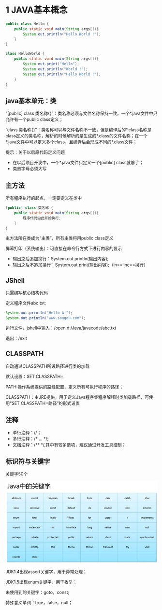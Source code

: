 # 1 JAVA基本概念

```java
public class Hello {
	public static void main(String args[]){
		System.out.println("Hello World !");
	}
}
```

```java
class HelloWorld {
	public static void main(String args[]){
		System.out.print("Hello");
		System.out.println("World !");
		System.out.println("Hello World !");
	}
}
```

## java基本单元：类

“[public] class 类名称{}”：类名称必须与文件名称保持一致，一个*.java文件中只允许有一个public class定义；

“class 类名称{}”：类名称可以与文件名称不一致，但是编译后的*.class名称是class定义的类名称，解析的时候解析的是生成的*.class的文件名称；在一个*.java文件中可以定义多个class，且编译后会形成不同的*.class文件；

提示：关于以后原代码定义问题
* 在以后项目开发中，一个*.java文件只定义一个[public] class就够了；
* 类首字母必须大写


## 主方法

所有程序执行的起点，一定要定义在类中

```java
[public] class 类名称 {
	public static void main(String args[]){
		程序代码由此开始执行;
	}
}
```
主方法所在类成为“主类”，所有主类将用public class定义


屏幕打印（系统输出）：可直接在命令行方式下进行内容的显示
* 输出之后追加换行：System.out.println(输出内容);
* 输出之后不追加换行：System.out.print(输出内容);（ln==line==换行）


## JShell

只需编写核心结构代码

定义程序文件abc.txt:
```java
System.out.println("Hello A!");
System.out.println("www.sougou.com");
```
运行文件，jshell中输入：/open d:/Java/javacode/abc.txt

退出：/exit


## CLASSPATH

自动通过CLASSPATH所设路径进行类的加载

默认设置：SET CLASSPATH=.

PATH:操作系统提供的路经配置，定义所有可执行程序的路径；

CLASSPATH：由JRE提供，用于定义Java程序集程序解释时类加载路径，可使用“SET CLASSPATH=路径”的形式设置


## 注释
* 单行注释：//；
* 多行注释：/* ... */;
* 文档注释：/**   */,其中有较多选项，建议通过开发工具控制；


## 标识符与关键字

关键字50个

![JAVA关键字](https://github.com/JCancy/JAVA/blob/master/picture/%E5%85%B3%E9%94%AE%E5%AD%97.PNG)

JDK1.4出现assert关键字，用于异常处理；

JDK1.5出现enum关键字，用于枚举；

未使用到的关键字：goto，const;

特殊含义单词：true，false，null；
